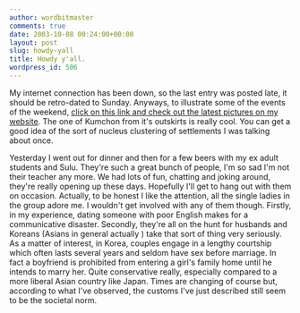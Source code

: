 ```yaml
---
author: wordbitmaster
comments: true
date: 2003-10-08 00:24:00+00:00
layout: post
slug: howdy-yall
title: Howdy y'all.
wordpress_id: 506
---
```


My internet connection has been down, so the last entry was posted late, it should be retro-dated to Sunday. Anyways, to illustrate some of the events of the weekend, [click on this link and check out the latest pictures on my website](http://www.geocities.com/antoinehenrigiraud/photo5). The one of Kumchon from it's outskirts is really cool. You can get a good idea of the sort of nucleus clustering of settlements I was talking about once. 

Yesterday I went out for dinner and then for a few beers with my ex adult students and Sulu. They're such a great bunch of people, I'm so sad I'm not their teacher any more. We had lots of fun, chatting and joking around, they're really opening up these days. Hopefully I'll get to hang out with them on occasion. Actually, to be honest I like the attention, all the single ladies in the group adore me. I wouldn't get involved with any of them though. Firstly, in my experience, dating someone with poor English makes for a communicative disaster. Secondly, they're all on the hunt for husbands and Koreans (Asians in general actually ) take that sort of thing very seriously. As a matter of interest, in Korea, couples engage in a lengthy courtship which often lasts several years and seldom have sex before marriage. In fact a boyfriend is prohibited from entering a girl's family home until he intends to marry her. Quite conservative really, especially compared to a more liberal Asian country like Japan. Times are changing of course but, according to what I've observed, the customs I've just described still seem to be the societal norm.
